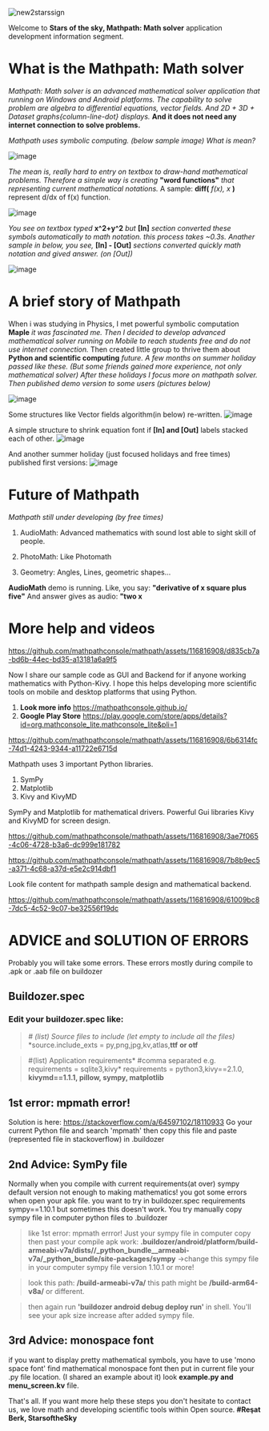 ![new2starssign](https://github.com/mathpathconsole/mathpath/assets/116816908/086ff437-e29c-49d9-8ee3-ac6d05150923)

Welcome to **Stars of the sky, Mathpath: Math solver** application development information segment.

# What is the Mathpath: Math solver

*Mathpath: Math solver is an advanced mathematical solver application that running on Windows and Android platforms. The capability to solve problem are algebra to differential equations, vector fields. And 2D + 3D + Dataset graphs{column-line-dot} displays.* **And it does not need any internet connection to solve problems.**

*Mathpath uses symbolic computing. (below sample image) What is mean?*

![image](https://github.com/mathpathconsole/mathpath/assets/116816908/09b14406-cca3-4858-9abb-9afe8bf6be52)

*The mean is, really hard to entry on textbox to draw-hand mathematical problems. Therefore a simple way is creating* **"word functions"** *that representing current mathematical notations.* A sample: **diff(** *f(x), x* **)** represent d/dx of f(x) function. 

![image](https://github.com/mathpathconsole/mathpath/assets/116816908/34ea759b-ae82-4250-a4ce-ca357d623f87)

*You see on textbox typed* **x^2+y^2** *but* **[In]** *section converted these symbols automatically to math notation. this process takes ~0.3s.* *Anather sample in below, you see,* **[In] - [Out]** *sections converted quickly math notation and gived answer. (on [Out])*

![image](https://github.com/mathpathconsole/mathpath/assets/116816908/59676bba-06fc-444e-8837-ca284b306117)



# A brief story of Mathpath

When i was studying in Physics, I met powerful symbolic computation **Maple** *it was fascinated me. Then I decided to develop advanced mathematical solver running on Mobile to reach students free and do not use internet connection.* Then created little group to thrive them about **Python and scientific computing** *future. A few months on summer holiday passed like these. (But some friends gained more experience, not only mathematical solver)  After these holidays I focus more on mathpath solver. Then published demo version to some users (pictures below)*

![image](https://github.com/mathpathconsole/mathpath/assets/116816908/5becb137-2262-427e-8591-a58953c70aad)

Some structures like Vector fields algorithm(in below) re-written.
![image](https://github.com/mathpathconsole/mathpath/assets/116816908/08ff22be-6f5a-47d4-bac9-d5fb593366d3)

A simple structure to shrink equation font if **[In] and [Out]** labels stacked each of other.
![image](https://github.com/mathpathconsole/mathpath/assets/116816908/1a132ff0-96d9-42cc-b95e-641f90a761f1)

And another summer holiday (just focused holidays and free times) published first versions:
![image](https://github.com/mathpathconsole/mathpath/assets/116816908/8a876440-150b-4932-bf01-6c9b7678cbd1)




# Future of Mathpath
*Mathpath still under developing (by free times)*
1. AudioMath: Advanced mathematics with sound lost able to sight skill of people.

2. PhotoMath: Like Photomath

3. Geometry: Angles, Lines, geometric shapes...

**AudioMath** demo is running. Like, you say: **"derivative of x square plus five"** And answer gives as audio: **"two x**

# More help and videos

https://github.com/mathpathconsole/mathpath/assets/116816908/d835cb7a-bd6b-44ec-bd35-a13181a6a9f5

Now I share our sample code as GUI and Backend for if anyone working mathematics with Python-Kivy. I hope this helps developing more scientific tools on mobile and desktop platforms that using Python. 
1. **Look more info** https://mathpathconsole.github.io/ 
2. **Google Play Store** https://play.google.com/store/apps/details?id=org.mathconsole_lite.mathconsole_lite&pli=1 

https://github.com/mathpathconsole/mathpath/assets/116816908/6b6314fc-74d1-4243-9344-a11722e6715d

Mathpath uses 3 important Python libraries.
1. SymPy
2. Matplotlib
3. Kivy and KivyMD

SymPy and Matplotlib for mathematical drivers. Powerful Gui libraries Kivy and KivyMD for screen design. 

https://github.com/mathpathconsole/mathpath/assets/116816908/3ae7f065-4c06-4728-b3a6-dc999e181782

https://github.com/mathpathconsole/mathpath/assets/116816908/7b8b9ec5-a371-4c68-a37d-e5e2c914dbf1

Look file content for mathpath sample design and mathematical backend.

https://github.com/mathpathconsole/mathpath/assets/116816908/61009bc8-7dc5-4c52-9c07-be32556f19dc


# ADVICE and SOLUTION OF ERRORS
Probably you will take some errors. These errors mostly during compile to .apk or .aab file on buildozer

## Buildozer.spec

### Edit your buildozer.spec like:
> *# (list) Source files to include (let empty to include all the files)*
*source.include_exts = py,png,jpg,kv,atlas,**ttf** **or otf**

> #(list) Application requirements*
> #comma separated e.g. requirements = sqlite3,kivy*
> requirements = python3,kivy==2.1.0, **kivymd==1.1.1, pillow, sympy, matplotlib**

## 1st error: mpmath error!
Solution is here: https://stackoverflow.com/a/64597102/18110933
Go your current Python file and search 'mpmath' then copy this file and paste (represented file in stackoverflow) in .buildozer

## 2nd Advice: SymPy file
Normally when you compile with current requirements(at over) sympy default version not enough to making mathematics! you got some errors when open your apk file.
you want to try in buildozer.spec requirements sympy==1.10.1 but sometimes this doesn't work. You try manually copy sympy file in computer python files to .buildozer 
> like 1st error: mpmath errror! Just your sympy file in computer copy then past your compile apk work: **.buildozer/android/platform/build-armeabi-v7a/dists/<your named file>/_python_bundle__armeabi-v7a/_python_bundle/site-packages/sympy** ->change this sympy file in your computer sympy file version 1.10.1 or more!

> look this path: **/build-armeabi-v7a/** this path might be **/build-arm64-v8a/** or different.

> then again run **'buildozer android debug deploy run'** in shell. You'll see your apk size increase after added sympy file.

## 3rd Advice: monospace font
if you want to display pretty mathematical symbols, you have to use 'mono space font' find mathematical monospace font then put in current file your .py file location. (I shared an example about it) look **example.py and menu_screen.kv** file.

That's all. If you want more help these steps you don't hesitate to contact us, we love math and developing scientific tools within Open source.
**#Reşat Berk, StarsoftheSky**
